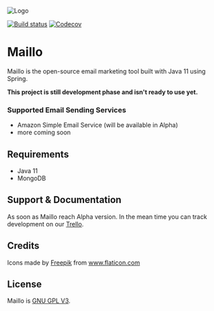 ![Logo](https://projects.milygosc.pl/maillo/bucket/images/logo.png?v2)

[![Build status](https://img.shields.io/travis/MilyGosc/Maillo)](https://travis-ci.org/MilyGosc/Maillo)
[![Codecov](https://img.shields.io/codecov/c/github/MilyGosc/Maillo/development-0.1.0)](https://codecov.io/gh/MilyGosc/Maillo/branch/development-0.1.0)


# Maillo
Maillo is the open-source email marketing tool built with Java 11 using Spring.

**This project is still development phase and isn't ready to use yet.**

### Supported Email Sending Services
* Amazon Simple Email Service (will be available in Alpha)
* more coming soon

## Requirements
* Java 11
* MongoDB

## Support & Documentation
As soon as Maillo reach Alpha version. In the mean time you can track development on our [Trello](https://trello.com/b/wSlw10Cy/maillo).

## Credits
<div>Icons made by <a href="https://www.flaticon.com/authors/freepik" title="Freepik">Freepik</a> from <a href="https://www.flaticon.com/" title="Flaticon">www.flaticon.com</a></div>

## License
Maillo is [GNU GPL V3](https://github.com/MilyGosc/Maillo/blob/master/LICENSE).